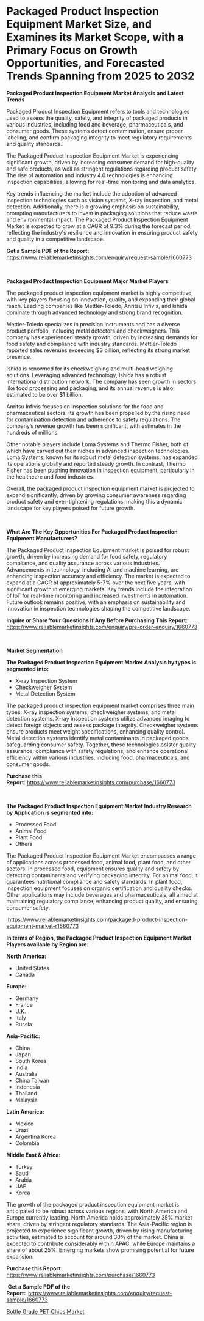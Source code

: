 <p><h1>Packaged Product Inspection Equipment Market Size, and Examines its Market Scope, with a Primary Focus on Growth Opportunities, and Forecasted Trends Spanning from 2025 to 2032</h1></p><p><strong>Packaged Product Inspection Equipment Market Analysis and Latest Trends</strong></p>
<p><p>Packaged Product Inspection Equipment refers to tools and technologies used to assess the quality, safety, and integrity of packaged products in various industries, including food and beverage, pharmaceuticals, and consumer goods. These systems detect contamination, ensure proper labeling, and confirm packaging integrity to meet regulatory requirements and quality standards. </p><p>The Packaged Product Inspection Equipment Market is experiencing significant growth, driven by increasing consumer demand for high-quality and safe products, as well as stringent regulations regarding product safety. The rise of automation and industry 4.0 technologies is enhancing inspection capabilities, allowing for real-time monitoring and data analytics. </p><p>Key trends influencing the market include the adoption of advanced inspection technologies such as vision systems, X-ray inspection, and metal detection. Additionally, there is a growing emphasis on sustainability, prompting manufacturers to invest in packaging solutions that reduce waste and environmental impact. The Packaged Product Inspection Equipment Market is expected to grow at a CAGR of 9.3% during the forecast period, reflecting the industry's resilience and innovation in ensuring product safety and quality in a competitive landscape.</p></p>
<p><strong>Get a Sample PDF of the Report:&nbsp;</strong> <a href="https://www.reliablemarketinsights.com/enquiry/request-sample/1660773?utm_campaign=1894&utm_medium=2&utm_source=Github&utm_content=ia&utm_term=29032025&utm_id=packaged-product-inspection-equipment">https://www.reliablemarketinsights.com/enquiry/request-sample/1660773</a></p>
<p>&nbsp;</p>
<p><strong>Packaged Product Inspection Equipment Major Market Players</strong></p>
<p><p>The packaged product inspection equipment market is highly competitive, with key players focusing on innovation, quality, and expanding their global reach. Leading companies like Mettler-Toledo, Anritsu Infivis, and Ishida dominate through advanced technology and strong brand recognition.</p><p>Mettler-Toledo specializes in precision instruments and has a diverse product portfolio, including metal detectors and checkweighers. This company has experienced steady growth, driven by increasing demands for food safety and compliance with industry standards. Mettler-Toledo reported sales revenues exceeding $3 billion, reflecting its strong market presence.</p><p>Ishida is renowned for its checkweighing and multi-head weighing solutions. Leveraging advanced technology, Ishida has a robust international distribution network. The company has seen growth in sectors like food processing and packaging, and its annual revenue is also estimated to be over $1 billion.</p><p>Anritsu Infivis focuses on inspection solutions for the food and pharmaceutical sectors. Its growth has been propelled by the rising need for contamination detection and adherence to safety regulations. The company’s revenue growth has been significant, with estimates in the hundreds of millions.</p><p>Other notable players include Loma Systems and Thermo Fisher, both of which have carved out their niches in advanced inspection technologies. Loma Systems, known for its robust metal detection systems, has expanded its operations globally and reported steady growth. In contrast, Thermo Fisher has been pushing innovation in inspection equipment, particularly in the healthcare and food industries.</p><p>Overall, the packaged product inspection equipment market is projected to expand significantly, driven by growing consumer awareness regarding product safety and ever-tightening regulations, making this a dynamic landscape for key players poised for future growth.</p></p>
<p>&nbsp;</p>
<p><strong>What Are The Key Opportunities For Packaged Product Inspection Equipment Manufacturers?</strong></p>
<p><p>The Packaged Product Inspection Equipment market is poised for robust growth, driven by increasing demand for food safety, regulatory compliance, and quality assurance across various industries. Advancements in technology, including AI and machine learning, are enhancing inspection accuracy and efficiency. The market is expected to expand at a CAGR of approximately 5-7% over the next five years, with significant growth in emerging markets. Key trends include the integration of IoT for real-time monitoring and increased investments in automation. Future outlook remains positive, with an emphasis on sustainability and innovation in inspection technologies shaping the competitive landscape.</p></p>
<p><strong>Inquire or Share Your Questions If Any Before Purchasing This Report:</strong> <a href="https://www.reliablemarketinsights.com/enquiry/pre-order-enquiry/1660773?utm_campaign=1894&utm_medium=2&utm_source=Github&utm_content=ia&utm_term=29032025&utm_id=packaged-product-inspection-equipment">https://www.reliablemarketinsights.com/enquiry/pre-order-enquiry/1660773</a></p>
<p>&nbsp;</p>
<p><strong>Market Segmentation</strong></p>
<p><strong>The Packaged Product Inspection Equipment Market Analysis by types is segmented into:</strong></p>
<p><ul><li>X-ray Inspection System</li><li>Checkweigher System</li><li>Metal Detection System</li></ul></p>
<p><p>The packaged product inspection equipment market comprises three main types: X-ray inspection systems, checkweigher systems, and metal detection systems. X-ray inspection systems utilize advanced imaging to detect foreign objects and assess package integrity. Checkweigher systems ensure products meet weight specifications, enhancing quality control. Metal detection systems identify metal contaminants in packaged goods, safeguarding consumer safety. Together, these technologies bolster quality assurance, compliance with safety regulations, and enhance operational efficiency within various industries, including food, pharmaceuticals, and consumer goods.</p></p>
<p><strong>Purchase this Report:&nbsp;</strong><a href="https://www.reliablemarketinsights.com/purchase/1660773?utm_campaign=1894&utm_medium=2&utm_source=Github&utm_content=ia&utm_term=29032025&utm_id=packaged-product-inspection-equipment">https://www.reliablemarketinsights.com/purchase/1660773</a></p>
<p>&nbsp;</p>
<p><strong>The Packaged Product Inspection Equipment Market Industry Research by Application is segmented into:</strong></p>
<p><ul><li>Processed Food</li><li>Animal Food</li><li>Plant Food</li><li>Others</li></ul></p>
<p><p>The Packaged Product Inspection Equipment Market encompasses a range of applications across processed food, animal food, plant food, and other sectors. In processed food, equipment ensures quality and safety by detecting contaminants and verifying packaging integrity. For animal food, it guarantees nutritional compliance and safety standards. In plant food, inspection equipment focuses on organic certification and quality checks. Other applications may include beverages and pharmaceuticals, all aimed at maintaining regulatory compliance, enhancing product quality, and ensuring consumer safety.</p></p>
<p><a href="https://www.reliablemarketinsights.com/packaged-product-inspection-equipment-market-r1660773?utm_campaign=1894&utm_medium=2&utm_source=Github&utm_content=ia&utm_term=29032025&utm_id=packaged-product-inspection-equipment">&nbsp;https://www.reliablemarketinsights.com/packaged-product-inspection-equipment-market-r1660773</a></p>
<p><strong>In terms of Region, the Packaged Product Inspection Equipment Market Players available by Region are:</strong></p>
<p>
    <p> <strong> North America: </strong>
        <ul>
            <li>United States</li>
            <li>Canada</li>
        </ul>
        </p> 
    <p> <strong> Europe: </strong>
        <ul>
            <li>Germany</li>
            <li>France</li>
            <li>U.K.</li>
            <li>Italy</li>
            <li>Russia</li>
        </ul>
        </p> 
    <p> <strong> Asia-Pacific: </strong>
        <ul>
            <li>China</li>
            <li>Japan</li>
            <li>South Korea</li>
            <li>India</li>
            <li>Australia</li>
            <li>China Taiwan</li>
            <li>Indonesia</li>
            <li>Thailand</li>
            <li>Malaysia</li>
        </ul>
        </p> 
    <p> <strong> Latin America: </strong>
        <ul>
            <li>Mexico</li>
            <li>Brazil</li>
            <li>Argentina Korea</li>
            <li>Colombia</li>
        </ul>
        </p> 
    <p> <strong> Middle East & Africa: </strong>
        <ul>
            <li>Turkey</li>
            <li>Saudi</li>
            <li>Arabia</li>
            <li>UAE</li>
            <li>Korea</li>
        </ul>
    </p>
    </p>
<p><p>The growth of the packaged product inspection equipment market is anticipated to be robust across various regions, with North America and Europe currently leading. North America holds approximately 35% market share, driven by stringent regulatory standards. The Asia-Pacific region is projected to experience significant growth, driven by rising manufacturing activities, estimated to account for around 30% of the market. China is expected to contribute considerably within APAC, while Europe maintains a share of about 25%. Emerging markets show promising potential for future expansion.</p></p>
<p><strong>Purchase this Report: </strong><a href="https://www.reliablemarketinsights.com/purchase/1660773?utm_campaign=1894&utm_medium=2&utm_source=Github&utm_content=ia&utm_term=29032025&utm_id=packaged-product-inspection-equipment">https://www.reliablemarketinsights.com/purchase/1660773</a></p>
<p>&nbsp;<strong>Get a Sample PDF of the Report:&nbsp;&nbsp;</strong><a href="https://www.reliablemarketinsights.com/enquiry/request-sample/1660773?utm_campaign=1894&utm_medium=2&utm_source=Github&utm_content=ia&utm_term=29032025&utm_id=packaged-product-inspection-equipment">https://www.reliablemarketinsights.com/enquiry/request-sample/1660773</a></p>
<p><strong></strong></p>
<p><p><a href="https://github.com/hgf64gh/Market-Research-Report-List-2/blob/main/bottle-grade-pet-chips-market.md?utm_campaign=1894&utm_medium=2&utm_source=Github&utm_content=ia&utm_term=29032025&utm_id=packaged-product-inspection-equipment">Bottle Grade PET Chips Market</a></p></p>